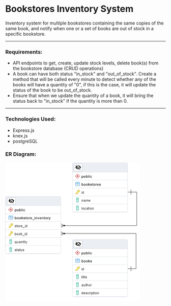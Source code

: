 # Bookstores Inventory System

Inventory system for multiple bookstores containing the same copies of the same book, and notify when one or a set of books are out of stock in a specific bookstore.

--------------------------------------------------------------------------------------
### Requirements:

- API endpoints to get, create, update stock levels, delete book(s) from the bookstore database (CRUD operations)
- A book can have both status "in_stock" and "out_of_stock". Create a method that will be called every minute to detect whether any of the books will have a quantity of "0", if this is the case, it will update the status of the book to be out_of_stock.
- Ensure that when we update the quantity of a book, it will bring the status back to "in_stock" if the quantity is more than 0.

--------------------------------------------------------------------------------------
### Technologies Used:

- Express.js
- knex.js
- postgreSQL


### ER Diagram:

<img src="public/img/ER_Diagram.PNG" 
alt="Relational database diagram"
/>

